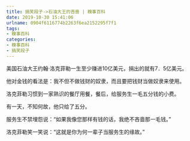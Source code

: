 ```yaml
---
title: 搞笑段子->石油大王的吝啬 | 糗事百科
date: 2019-10-30 15:41:06
urlname: 0904f6116774b2263f6ea2152295f7f1
tags: 
- 糗事百科
categories:
- 糗事百科
- 搞笑段子
---
```

美国石油大王约翰·洛克菲勒一生至少赚进10亿美元，捐出的就有7．5亿美元。

他对金钱的看法是：我不但不做钱财的奴隶，而且要把钱财当做奴隶来使用。

洛克菲勒习惯到一家熟识的餐厅用餐，餐后，给服务生一毛五分钱的小费。

有一天，不知何故，他只给了五分。

服务生不禁埋怨说：“如果我像您那样有钱的话，我绝不吝啬那一毛钱。”

洛克菲勒笑一笑说：“这就是你为何一辈子当服务生的缘故。”



